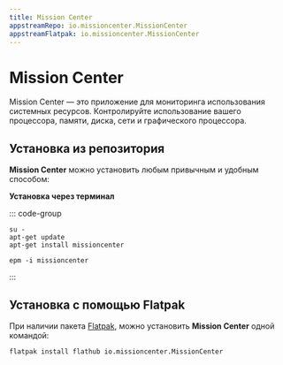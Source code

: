 ```yaml
---
title: Mission Center
appstreamRepo: io.missioncenter.MissionCenter
appstreamFlatpak: io.missioncenter.MissionCenter
---
```


# Mission Center

Mission Center — это приложение для мониторинга использования системных ресурсов. Контролируйте использование вашего процессора, памяти, диска, сети и графического процессора.

## Установка из репозитория 

**Mission Center** можно установить любым привычным и удобным способом:

<!--@include: ./parts/install/software-repo.md-->

**Установка через терминал**

::: code-group

```shell[apt-get]
su -
apt-get update
apt-get install missioncenter
```
```shell[epm]
epm -i missioncenter
```
:::

## Установка c помощью Flatpak

При наличии пакета [Flatpak](/flatpak), можно установить **Mission Center** одной командой:

```shell
flatpak install flathub io.missioncenter.MissionCenter
```

<!--@include: ./parts/install/software-flatpak.md-->
